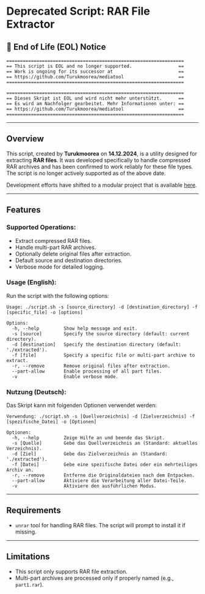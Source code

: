 # Deprecated Script: RAR File Extractor

## 🚨 End of Life (EOL) Notice

```
=================================================================
== This script is EOL and no longer supported.                 ==
== Work is ongoing for its successor at                        ==
== https://github.com/Turukmoorea/mediatool                    ==
=================================================================
```

```
=================================================================
== Dieses Skript ist EOL und wird nicht mehr unterstützt.      ==
== Es wird am Nachfolger gearbeitet. Mehr Informationen unter: ==
== https://github.com/Turukmoorea/mediatool                    ==
=================================================================
```

---

## Overview

This script, created by **Turukmoorea** on **14.12.2024**, is a utility designed for extracting **RAR files**. It was developed specifically to handle compressed RAR archives and has been confirmed to work reliably for these file types. The script is no longer actively supported as of the above date.

Development efforts have shifted to a modular project that is available [here](https://github.com/Turukmoorea/mediatool/tree/dev_mediatool).

---

## Features

### Supported Operations:
- Extract compressed RAR files.
- Handle multi-part RAR archives.
- Optionally delete original files after extraction.
- Default source and destination directories.
- Verbose mode for detailed logging.

### Usage (English):
Run the script with the following options:

```
Usage: ./script.sh -s [source_directory] -d [destination_directory] -f [specific_file] -o [options]

Options:
  -h, --help         Show help message and exit.
  -s [source]        Specify the source directory (default: current directory).
  -d [destination]   Specify the destination directory (default: './extracted').
  -f [file]          Specify a specific file or multi-part archive to extract.
  -r, --remove       Remove original files after extraction.
  --part-allow       Enable processing of all part files.
  -v                 Enable verbose mode.
```

### Nutzung (Deutsch):
Das Skript kann mit folgenden Optionen verwendet werden:

```
Verwendung: ./script.sh -s [Quellverzeichnis] -d [Zielverzeichnis] -f [spezifische_Datei] -o [Optionen]

Optionen:
  -h, --help         Zeige Hilfe an und beende das Skript.
  -s [Quelle]        Gebe das Quellverzeichnis an (Standard: aktuelles Verzeichnis).
  -d [Ziel]          Gebe das Zielverzeichnis an (Standard: './extracted').
  -f [Datei]         Gebe eine spezifische Datei oder ein mehrteiliges Archiv an.
  -r, --remove       Entferne die Originaldateien nach dem Entpacken.
  --part-allow       Aktiviere die Verarbeitung aller Datei-Teile.
  -v                 Aktiviere den ausführlichen Modus.
```

---

## Requirements
- `unrar` tool for handling RAR files. The script will prompt to install it if missing.

---

## Limitations
- This script only supports RAR file extraction.
- Multi-part archives are processed only if properly named (e.g., `part1.rar`).
